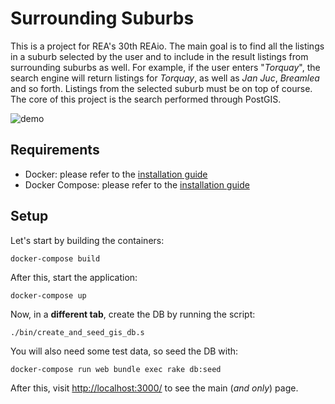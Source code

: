 # Surrounding Suburbs

This is a project for REA's 30th REAio. The main goal is to find all the listings in a suburb selected by the user and to include in the result listings from surrounding suburbs as well. For example, if the user enters "_Torquay_", the search engine will return listings for _Torquay_, as well as _Jan Juc_, _Breamlea_ and so forth. Listings from the selected suburb must be on top of course. The core of this project is the search performed through PostGIS.

![demo](resources/images/demo.gif)

## Requirements

* Docker: please refer to the [installation guide](https://docs.docker.com/install/)
* Docker Compose: please refer to the [installation guide](https://docs.docker.com/compose/install/)

## Setup

Let's start by building the containers:

```
docker-compose build
```

After this, start the application:

```
docker-compose up
```

Now, in a __different tab__, create the DB by running the script:

```
./bin/create_and_seed_gis_db.s
```

You will also need some test data, so seed the DB with:

```
docker-compose run web bundle exec rake db:seed
```

After this, visit [http://localhost:3000/](http://localhost:3000/) to see the main (_and only_) page.
